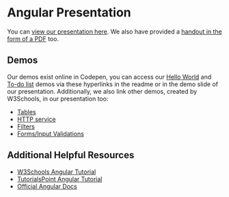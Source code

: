 # Angular Presentation

You can [view our presentation here](https://buckeyemailosu-my.sharepoint.com/:p:/g/personal/yao_789_buckeyemail_osu_edu/EXj53TFGkhtNiJPS8U9R2foB72p2qpVabaN1TCs7EuD8Ig?e=Y4XlKh).
We also have provided a [handout in the form of a PDF](https://github.com/cse3901-2021au-giles/team-luigi-angular-presentation/blob/main/Angular_Handouts.pdf) too. 

## Demos
Our demos exist online in Codepen, you can access our [Hello World](https://codepen.io/2001mrajesh/pen/QWMZvXo) and [To-do list](https://codepen.io/2001mrajesh/pen/eYEPWXY) demos via these hyperlinks in the readme or in the demo slide of our presentation.
Additionally, we also link other demos, created by W3Schools, in our presentation too:
+ [Tables](https://www.w3schools.com/angular/tryit.asp?filename=try_ng_tables_simple)
+ [HTTP service](https://www.w3schools.com/angular/tryit.asp?filename=try_ng_services_http)
+ [Filters](https://www.w3schools.com/angular/tryit.asp?filename=try_ng_filters_lowercase)
+ [Forms/Input Validations](https://www.w3schools.com/angular/tryit.asp?filename=try_ng_validate_email)

## Additional Helpful Resources
+ [W3Schools Angular Tutorial](https://www.w3schools.com/angular/default.asp)
+ [TutorialsPoint Angular Tutorial](https://www.tutorialspoint.com/angularjs/index.htm)
+ [Official Angular Docs](https://angular.io/docs)
